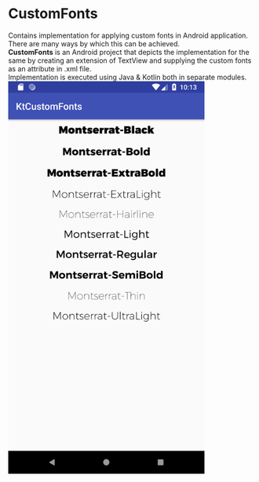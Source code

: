 # CustomFonts
Contains implementation for applying custom fonts in Android application. There are many ways by which this can be achieved.
<br><b>CustomFonts</b> is an Android project that depicts the implementation for the same by creating an extension of TextView and supplying the custom fonts as an attribute in <layout>.xml file.
<br>Implementation is executed using Java & Kotlin both in separate modules.
<br><img align="center" width="400" height="800" src="https://github.com/naviester/Gyan-Android/raw/develop/CustomFonts/customFonts.png">